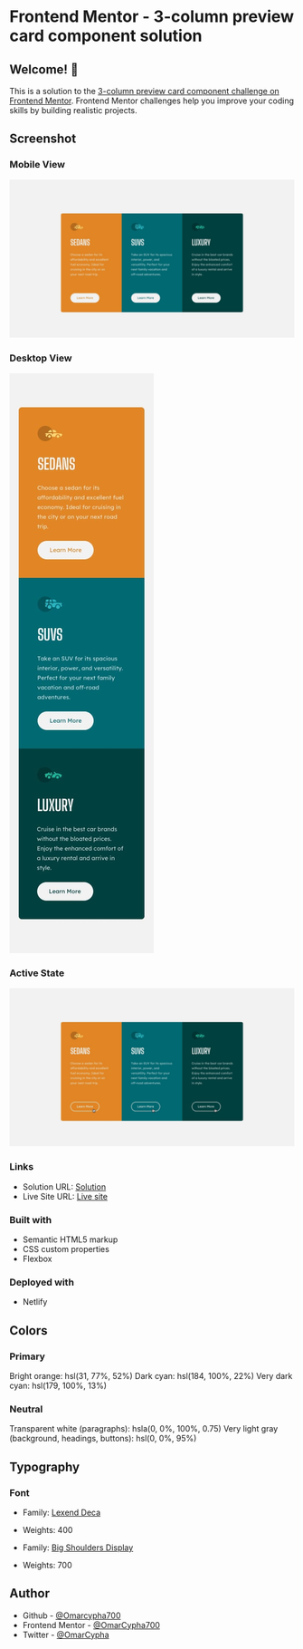# Frontend Mentor - 3-column preview card component solution

## Welcome! 👋

This is a solution to the [3-column preview card component challenge on Frontend Mentor](https://www.frontendmentor.io/challenges/3column-preview-card-component-pH92eAR2-). Frontend Mentor challenges help you improve your coding skills by building realistic projects. 


## Screenshot

### Mobile View
![](./design/desktop-design.jpg)

### Desktop View
![](./design/mobile-design.jpg)

### Active State
![](./design/active-states.jpg)

### Links

- Solution URL: [Solution]()
- Live Site URL: [Live site]()


### Built with

- Semantic HTML5 markup
- CSS custom properties
- Flexbox

### Deployed with
- Netlify

## Colors

### Primary

Bright orange: hsl(31, 77%, 52%)
Dark cyan: hsl(184, 100%, 22%)
Very dark cyan: hsl(179, 100%, 13%)

### Neutral

Transparent white (paragraphs): hsla(0, 0%, 100%, 0.75)
Very light gray (background, headings, buttons): hsl(0, 0%, 95%)

## Typography

### Font

- Family: [Lexend Deca](https://fonts.google.com/specimen/Lexend+Deca)
- Weights: 400

- Family: [Big Shoulders Display](https://fonts.google.com/specimen/Big+Shoulders+Display)
- Weights: 700

## Author
- Github - [@Omarcypha700](https://github.com/OmarCypha700)
- Frontend Mentor - [@OmarCypha700](https://www.frontendmentor.io/profile/OmarCypha700)
- Twitter - [@OmarCypha](https://www.twitter.com/OmarCypha)